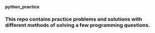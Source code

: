 #### python_practice

<h3> This repo contains practice problems and solutions with different methods of solving a few programming questions. </h3>
